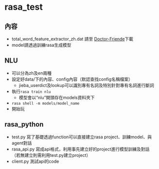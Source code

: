 # rasa_test
## 內容
* total_word_feature_extractor_zh.dat 請至 [Doctor-Friende](https://github.com/pengyou200902/Doctor-Friende)下載
* model請透過訓練rasa生成模型
## NLU
* 可以分為zh及en兩種
* 設定好data/下的內容、config內容（默認查找config名稱檔案）
    * jieba_userdict及lookup可以識別專有名詞及特別針對專有名詞進行斷詞 
* 執行`rasa train nlu`
    * 模型會以“nlu”開頭存在models資料夾下
* `rasa shell -m models/model_name`
* 開始玩
## rasa_python
* test.py 寫了基礎透過function可以直接建立rasa project、訓練model、與agent對話
* rasa_api.py 寫成api格式，利用事先建立好的project進行模型訓練及對話（若無建立則需利用test.py建立project）
* client.py 測試api的code
